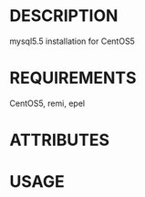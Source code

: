 DESCRIPTION
===========
mysql5.5 installation for CentOS5

REQUIREMENTS
===========
CentOS5, remi, epel

ATTRIBUTES
===========

USAGE
===========


